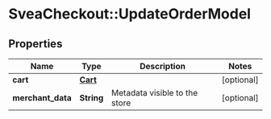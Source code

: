 # SveaCheckout::UpdateOrderModel

## Properties
Name | Type | Description | Notes
------------ | ------------- | ------------- | -------------
**cart** | [**Cart**](Cart.md) |  | [optional] 
**merchant_data** | **String** | Metadata visible to the store | [optional] 


